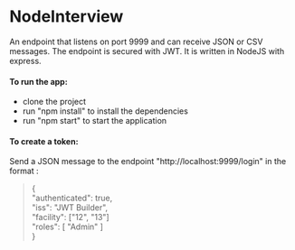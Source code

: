 # NodeInterview  

An endpoint that listens on port 9999 and can receive JSON or CSV messages. The endpoint is secured with JWT. 
It is written in NodeJS with express.  

#### To run the app:  
- clone the project  
- run "npm install" to install the dependencies  
- run "npm start" to start the application   
  
#### To create a token:
Send a JSON message to the endpoint "http://localhost:9999/login" in the format : 
>{  
"authenticated": true,  
"iss": "JWT Builder",  
"facility": ["12", "13"]  
"roles": [ "Admin" ]  
>} 
 

  
